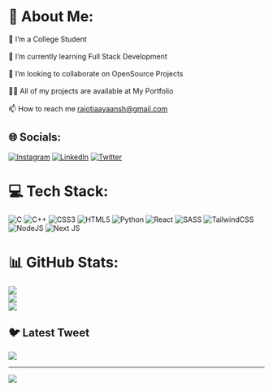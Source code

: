 # 💫 About Me:
🔭 I’m a College Student<br><br>🌱 I’m currently learning Full Stack Development<br><br>👯 I’m looking to collaborate on OpenSource Projects<br><br>👨‍💻 All of my projects are available at My Portfolio<br><br>📫 How to reach me rajotiaayaansh@gmail.com


## 🌐 Socials:
[![Instagram](https://img.shields.io/badge/Instagram-%23E4405F.svg?logo=Instagram&logoColor=white)](https://instagram.com/https://www.instagram.com) [![LinkedIn](https://img.shields.io/badge/LinkedIn-%230077B5.svg?logo=linkedin&logoColor=white)](https://linkedin.com/in/https://www.linkedin.com/in/ayaanshrajotia/) [![Twitter](https://img.shields.io/badge/Twitter-%231DA1F2.svg?logo=Twitter&logoColor=white)](https://twitter.com/https://twitter.com/ayaansh_rajotia) 

# 💻 Tech Stack:
![C](https://img.shields.io/badge/c-%2300599C.svg?style=for-the-badge&logo=c&logoColor=white) ![C++](https://img.shields.io/badge/c++-%2300599C.svg?style=for-the-badge&logo=c%2B%2B&logoColor=white) ![CSS3](https://img.shields.io/badge/css3-%231572B6.svg?style=for-the-badge&logo=css3&logoColor=white) ![HTML5](https://img.shields.io/badge/html5-%23E34F26.svg?style=for-the-badge&logo=html5&logoColor=white) ![Python](https://img.shields.io/badge/python-3670A0?style=for-the-badge&logo=python&logoColor=ffdd54) ![React](https://img.shields.io/badge/react-%2320232a.svg?style=for-the-badge&logo=react&logoColor=%2361DAFB) ![SASS](https://img.shields.io/badge/SASS-hotpink.svg?style=for-the-badge&logo=SASS&logoColor=white) ![TailwindCSS](https://img.shields.io/badge/tailwindcss-%2338B2AC.svg?style=for-the-badge&logo=tailwind-css&logoColor=white) ![NodeJS](https://img.shields.io/badge/node.js-6DA55F?style=for-the-badge&logo=node.js&logoColor=white) ![Next JS](https://img.shields.io/badge/Next-black?style=for-the-badge&logo=next.js&logoColor=white)
# 📊 GitHub Stats:
![](https://github-readme-stats.vercel.app/api?username=ayaanshrajotia&theme=react&hide_border=true&include_all_commits=false&count_private=false)<br/>
![](https://github-readme-streak-stats.herokuapp.com/?user=ayaanshrajotia&theme=react&hide_border=true)<br/>
![](https://github-readme-stats.vercel.app/api/top-langs/?username=ayaanshrajotia&theme=react&hide_border=true&include_all_commits=false&count_private=false&layout=compact)

## 🐦 Latest Tweet
[![](https://gtce.itsvg.in/api?username=https://twitter.com/ayaansh_rajotia)](https://github.com/VishwaGauravIn/github-twitter-card-embed)

---
[![](https://visitcount.itsvg.in/api?id=ayaanshrajotia&icon=0&color=1)](https://visitcount.itsvg.in)

<!-- Proudly created with GPRM ( https://gprm.itsvg.in ) -->
